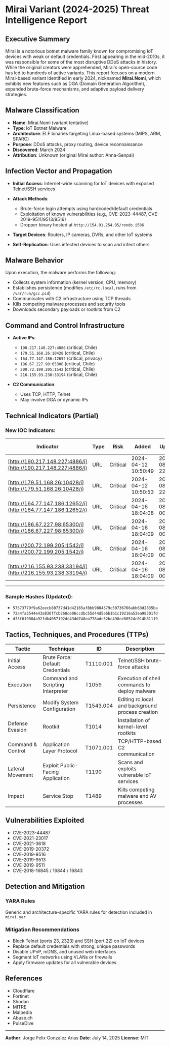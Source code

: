 # Mirai Variant (2024-2025) Threat Intelligence Report

## Executive Summary

Mirai is a notorious botnet malware family known for compromising IoT devices with weak or default credentials. First appearing in the mid-2010s, it was responsible for some of the most disruptive DDoS attacks in history. While the original creators were apprehended, Mirai's open-source code has led to hundreds of active variants. This report focuses on a modern Mirai-based variant identified in early 2024, nicknamed **Mirai.Nomi**, which exhibits new features such as DGA (Domain Generation Algorithm), expanded brute-force mechanisms, and adaptive payload delivery strategies.

## Malware Classification

* **Name**: Mirai.Nomi (variant tentative)
* **Type**: IoT Botnet Malware
* **Architecture**: ELF binaries targeting Linux-based systems (MIPS, ARM, SPARC)
* **Purpose**: DDoS attacks, proxy routing, device reconnaissance
* **Discovered**: March 2024
* **Attribution**: Unknown (original Mirai author: Anna-Senpai)

## Infection Vector and Propagation

* **Initial Access**: Internet-wide scanning for IoT devices with exposed Telnet/SSH services
* **Attack Methods**:

  * Brute-force login attempts using hardcoded/default credentials
  * Exploitation of known vulnerabilities (e.g., CVE-2023-44487, CVE-2019-9511/9513/9516)
  * Dropper binary hosted at `http://154.91.254.95/rondo.i586`
* **Target Devices**: Routers, IP cameras, DVRs, and other IoT systems
* **Self-Replication**: Uses infected devices to scan and infect others

## Malware Behavior

Upon execution, the malware performs the following:

* Collects system information (kernel version, CPU, memory)
* Establishes persistence (modifies `/etc/rc.local`, runs from `/var/run/gcc.pid`)
* Communicates with C2 infrastructure using TCP threads
* Kills competing malware processes and security tools
* Downloads secondary payloads or rootkits from C2

## Command and Control Infrastructure

* **Active IPs**:

  * `190.217.148.227:4886` (critical, Chile)
  * `179.51.168.26:10428` (critical, Chile)
  * `164.77.147.186:12652` (critical, privacy)
  * `186.67.227.98:65300` (critical, Chile)
  * `200.72.199.205:1542` (critical, Chile)
  * `216.155.93.238:33194` (critical, Chile)

* **C2 Communication**:

  * Uses TCP, HTTP, Telnet
  * May involve DGA or dynamic IPs

## Technical Indicators (Partial)

### New IOC Indicators:

| **Indicator**                                                  | **Type** | **Risk** | **Added**           | **Updated**         | **Seen**            | **Retired** | **Reference**                                                        | **Geo Location**       |
| -------------------------------------------------------------- | -------- | -------- | ------------------- | ------------------- | ------------------- | ----------- | -------------------------------------------------------------------- | ---------------------- |
| [http://190.217.148.227:4886/i](http://190.217.148.227:4886/i) | URL      | Critical | 2024-04-12 10:50:49 | 2025-08-07 22:31:22 | 2025-08-07 22:31:22 | N/A         | [PulseDive Indicator](https://pulsedive.com/indicator/?iid=58248076) | Osorno, Chile          |
| [http://179.51.168.26:10428/i](http://179.51.168.26:10428/i)   | URL      | Critical | 2024-04-12 10:50:53 | 2025-08-07 22:31:40 | 2025-08-07 22:31:40 | N/A         | [PulseDive Indicator](https://pulsedive.com/indicator/?iid=58248122) | Paine, Chile           |
| [http://164.77.147.186:12652/i](http://164.77.147.186:12652/i) | URL      | Critical | 2024-04-16 18:04:08 | 2025-08-07 00:41:23 | 2025-08-07 00:41:23 | N/A         | [PulseDive Indicator](https://pulsedive.com/indicator/?iid=58412218) | \[Privacy], \[Privacy] |
| [http://186.67.227.98:65300/i](http://186.67.227.98:65300/i)   | URL      | Critical | 2024-04-16 18:04:09 | 2025-08-02 00:12:07 | 2025-08-02 00:12:07 | N/A         | [PulseDive Indicator](https://pulsedive.com/indicator/?iid=58412221) | Santiago, Chile        |
| [http://200.72.199.205:1542/i](http://200.72.199.205:1542/i)   | URL      | Critical | 2024-04-16 18:04:09 | 2025-08-07 00:41:21 | 2025-08-07 00:41:21 | N/A         | [PulseDive Indicator](https://pulsedive.com/indicator/?iid=58412224) | Santiago, Chile        |
| [http://216.155.93.238:33194/i](http://216.155.93.238:33194/i) | URL      | Critical | 2024-04-16 18:04:09 | 2025-08-07 00:41:21 | 2025-08-07 00:41:21 | N/A         | [PulseDive Indicator](https://pulsedive.com/indicator/?iid=58412225) | Quell�n, Chile         |

---

### Sample Hashes (Updated):

* `57573779f9a62eecb80737d41d42165af8bb9884579c50736766abb63d2835ba`
* `72a4fa3544e43a836ffcb268ce06ccdbc55d44d5e6b1b1c19216a53ea98301fd`
* `df3f619804a92fdb4057192dc43dd748ea778adc52bc498ce80524c014b81119`

## Tactics, Techniques, and Procedures (TTPs)

| Tactic            | Technique                         | ID        | Description                                      |
| ----------------- | --------------------------------- | --------- | ------------------------------------------------ |
| Initial Access    | Brute Force: Default Credentials  | T1110.001 | Telnet/SSH brute-force attacks                   |
| Execution         | Command and Scripting Interpreter | T1059     | Execution of shell commands to deploy malware    |
| Persistence       | Modify System Configuration       | T1543.004 | Editing rc.local and background process creation |
| Defense Evasion   | Rootkit                           | T1014     | Installation of kernel-level rootkits            |
| Command & Control | Application Layer Protocol        | T1071.001 | TCP/HTTP-based C2 communication                  |
| Lateral Movement  | Exploit Public-Facing Application | T1190     | Scans and exploits vulnerable IoT services       |
| Impact            | Service Stop                      | T1489     | Kills competing malware and AV processes         |

## Vulnerabilities Exploited

* CVE-2023-44487
* CVE-2021-23017
* CVE-2021-3618
* CVE-2019-20372
* CVE-2019-9516
* CVE-2019-9513
* CVE-2019-9511
* CVE-2018-16845 / 16844 / 16843

## Detection and Mitigation

### YARA Rules

Generic and architecture-specific YARA rules for detection included in `mirai.yar`

### Mitigation Recommendations

* Block Telnet (ports 23, 2323) and SSH (port 22) on IoT devices
* Replace default credentials with strong, unique passwords
* Disable UPnP, mDNS, and unused web interfaces
* Segment IoT networks using VLANs or firewalls
* Apply firmware updates for all vulnerable devices

## References

* Cloudflare
* Fortinet
* Shodan
* MITRE
* Malpedia
* Abuse.ch
* PulseDive

---

**Author**: Jorge Felix Gonzalez Arias
**Date**: July 14, 2025
**License**: MIT

